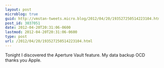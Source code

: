 ```yaml
---
layout: post
microblog: true
guid: http://vmstan-tweets.micro.blog/2012/04/20/193527250514223104.html
post_id: 3037051
date: 2012-04-20T20:31:06-0600
lastmod: 2012-04-20T20:31:06-0600
type: post
url: /2012/04/20/193527250514223104.html
---
```

Tonight I discovered the Aperture Vault feature. My data backup OCD thanks you Apple.
